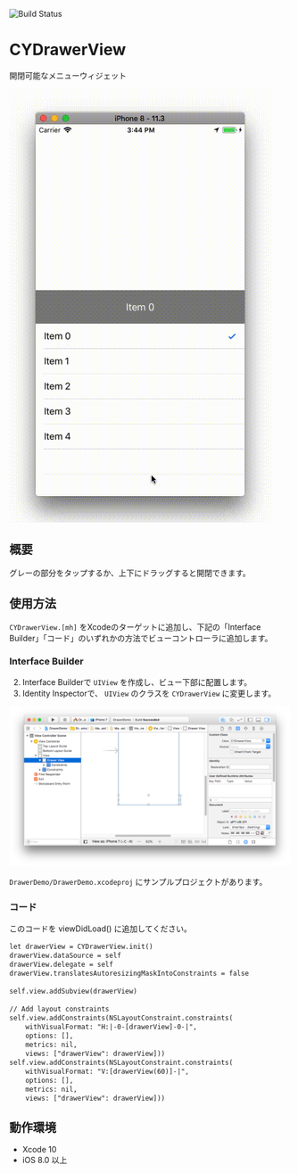 ![Build Status](https://travis-ci.org/Coiney/CYDrawerView.svg?branch=master)

# CYDrawerView

開閉可能なメニューウィジェット

![Example](.readme_images/example.gif "Example")

## 概要

グレーの部分をタップするか、上下にドラッグすると開閉できます。

## 使用方法

`CYDrawerView.[mh]` をXcodeのターゲットに追加し、下記の「Interface Builder」「コード」のいずれかの方法でビューコントローラに追加します。

### Interface Builder

2. Interface Builderで `UIView` を作成し、ビュー下部に配置します。
3. Identity Inspectorで、 `UIView` のクラスを `CYDrawerView` に変更します。

![Example](.readme_images/ib.png "Adding CYDrawerView to a Storyboard")

`DrawerDemo/DrawerDemo.xcodeproj` にサンプルプロジェクトがあります。

### コード

このコードを viewDidLoad() に追加してください。

```
let drawerView = CYDrawerView.init()
drawerView.dataSource = self
drawerView.delegate = self
drawerView.translatesAutoresizingMaskIntoConstraints = false

self.view.addSubview(drawerView)

// Add layout constraints
self.view.addConstraints(NSLayoutConstraint.constraints(
    withVisualFormat: "H:|-0-[drawerView]-0-|",
    options: [],
    metrics: nil,
    views: ["drawerView": drawerView]))
self.view.addConstraints(NSLayoutConstraint.constraints(
    withVisualFormat: "V:[drawerView(60)]-|",
    options: [],
    metrics: nil,
    views: ["drawerView": drawerView]))
```

## 動作環境

* Xcode 10
* iOS 8.0 以上

